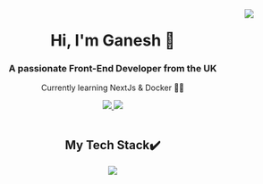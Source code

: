 <img align="right" src="https://visitor-badge.laobi.icu/badge?page_id=danlevison.danlevison" />

<h1 align="center">Hi, I'm Ganesh 👋</h1>

<h3 align="center">A passionate Front-End Developer from the UK</h3>
<p align="center">Currently learning NextJs & Docker 👨‍🎓</p>

<div align="center"> 
  <a href="mailto:dole77770@gmail.com">
    <img src="https://img.shields.io/badge/Gmail-333333?style=for-the-badge&logo=gmail&logoColor=red" />
  </a>
  <a href="https://www.linkedin.com/in/ganeshdole/" target="_blank">
    <img src="https://img.shields.io/badge/LinkedIn-0077B5?style=for-the-badge&logo=linkedin&logoColor=white" />
  </a>
    <!-- <a href="." target="_blank">
      <img src="https://img.shields.io/badge/Portfolio-255E63?style=for-the-badge&logo=About.me&logoColor=white" />
    </a> -->
</div>

<br />

<h2 align="center">My Tech Stack✔️</h2>
<div align="center">
  <img src="https://skillicons.dev/icons?i=html,css,js,react,typescript,nextjs,redux,tailwind,firebase,jest,github,)](https://skillicons.dev"/>
</div>
